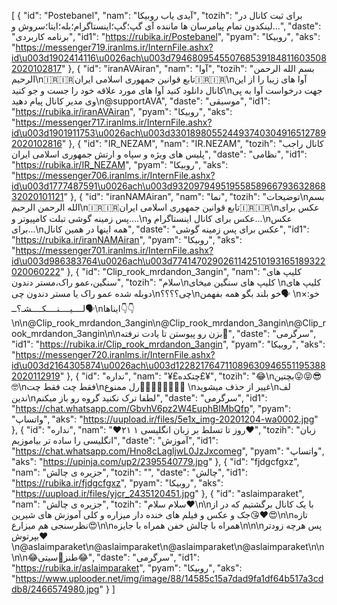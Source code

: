 [
  {
    "id": "Postebanel",
    "nam": "آیدی یاب روبیکا",
    "tozih": "برای ثبت کانال در لینکدون تمام پیامرسان ها ماننده آی گپ؛گپ؛اینستاگرام؛بله؛ایتا؛سروش و...",
    "daste": "برنامه کاربردی",
    "id1": "https://rubika.ir/Postebanel",
    "pyam": "روبیکا",
    "aks": "https://messenger719.iranlms.ir/InternFile.ashx?id\u003d1902414116\u0026ach\u003d7946809545507685391848116035082020102817"
  },
  {
    "id": "iranAVAiran",
    "nam": "آوا",
    "tozih": "بسم الله الرحمن الرحیم\n🇮🇷🇮🇷تابع قوانین جمهوری اسلامی ایران🇮🇷🇮🇷\nآوا های زیبا را از این کانال دانلود کنید آوا های مورد علاقه خود را جست و جو کنید\nجهت درخواست آوا به پی وی مدیر کانال پیام دهید\n@supportAVA",
    "daste": "موسیقی",
    "id1": "https://rubika.ir/iranAVAiran",
    "pyam": "روبیکا",
    "aks": "https://messenger717.iranlms.ir/InternFile.ashx?id\u003d1901911753\u0026ach\u003d3301898055244937403049165127892020102816"
  },
  {
    "id": "IR_NEZAM",
    "nam": "IR.NEZAM",
    "tozih": "کانال راجب پلیس های ویژه و سپاه و ارتش جمهوری اسلامی ایران",
    "daste": "نظامی",
    "id1": "https://rubika.ir/IR_NEZAM",
    "pyam": "روبیکا",
    "aks": "https://messenger706.iranlms.ir/InternFile.ashx?id\u003d1777487591\u0026ach\u003d9320979495195585896679363286832020101121"
  },
  {
    "id": "iranNAMAiran",
    "nam": "نما",
    "tozih": "توضیحات\nبسم الله الرحمن الرحیم\n🇮🇷🇮🇷تابع قوانین جمهوری اسلامی ایران🇮🇷🇮🇷\nعکس برای پس زمینه گوشی تبلت کامپیوتر و....\nعکس برای کانال اینستاگرام و...\nعکس برای...\nهمه اینها در همین کانال",
    "daste": "عکس برای پس زمینه گوشی",
    "id1": "https://rubika.ir/iranNAMAiran",
    "pyam": "روبیکا",
    "aks": "https://messenger701.iranlms.ir/InternFile.ashx?id\u003d986383764\u0026ach\u003d7741470290261142510193165189322020060222"
  },
  {
    "id": "Clip_rook_mrdandon_3angin",
    "nam": "کلیپ های سنگین،عمو راک،مستر دندون",
    "tozih": "سلام\nکلیپ های سنگین میخای \nکلیپ های دوبله شده عمو راک یا مستر دندون چی\nچی؟؟؟؟\nخو بلند بگو همه بفهمن🗣 \n×:خو لــــیــــنــــکــــشـ؟ــ🗣\nایناها👇👇 \n\n@Clip_rook_mrdandon_3angin\n@Clip_rook_mrdandon_3angin\n@Clip_rook_mrdandon_3angin\n\nبزن رو پیوستن تا یادت نرفته🤞",
    "daste": "سرگرمی",
    "id1": "https://rubika.ir/Clip_rook_mrdandon_3angin",
    "pyam": "روبیکا",
    "aks": "https://messenger720.iranlms.ir/InternFile.ashx?id\u003d2164305874\u0026ach\u003d1228217647110896309465511953882020112919"
  },
  {
    "id": "نداره",
    "nam": "¥£چتکده£¥",
    "tozih": "😂\nبچتین😛😝😎🤓\nفقط چت فقط چت\nرل ممنوع🚫🚫🚫🚫🚫🚫🚫🚫 \nغییر از حذف میشوید\nلف ندین\nلطفا ترک نکنید گروه رو باز میکنم",
    "daste": "سرگرمی",
    "id1": "https://chat.whatsapp.com/GbvhV6pz2W4EuphBIMbQfp",
    "pyam": "واتساپ",
    "aks": "https://uupload.ir/files/5e1x_img-20201204-wa0002.jpg"
  },
  {
    "id": "نداره",
    "nam": "❤️۲۱ روز تا تسلط بر زبان انگلیسی ۱❤️",
    "tozih": "زبان انگلیسی را ساده تر بیاموزیم",
    "daste": "آموزش",
    "id1": "https://chat.whatsapp.com/Hno8cLagljwL0JzJxcomeg",
    "pyam": "واتساپ",
    "aks": "https://upinja.com/up2/2395540779.jpg"
  },
  {
    "id": "fjdgcfgxz",
    "nam": "جزیره ی چالش",
    "tozih": "",
    "daste": "چالش",
    "id1": "https://rubika.ir/fjdgcfgxz",
    "pyam": "روبیکا",
    "aks": "https://uupload.ir/files/yjcr_2435120451.jpg"
  },
  {
    "id": "aslaimparaket",
    "nam": "جزیره ی چالش",
    "tozih": "سلام سلام❤️\n\nبا یک کانال برگشتیم که در از جک و عکس و فیلم های خنده دار میزاره و کلی آموزش های شیرین😘❤️😍\n\nتازه نظرسنجی هم میزارع😍\n\nهمراه با چالش خفن همراه با جایزه\n\n\nپس هرچه زودتر بپرتوش❤️\n@aslaimparaket\n@aslaimparaket\n@aslaimparaket\n@aslaimparaket\n\n\n\n😂طنز🥝سیتی😂",
    "daste": "سرگرمی",
    "id1": "https://rubika.ir/aslaimparaket",
    "pyam": "روبیکا",
    "aks": "https://www.uplooder.net/img/image/88/14585c15a7dad9fa1df64b517a3cddb8/2466574980.jpg"
  }
]
